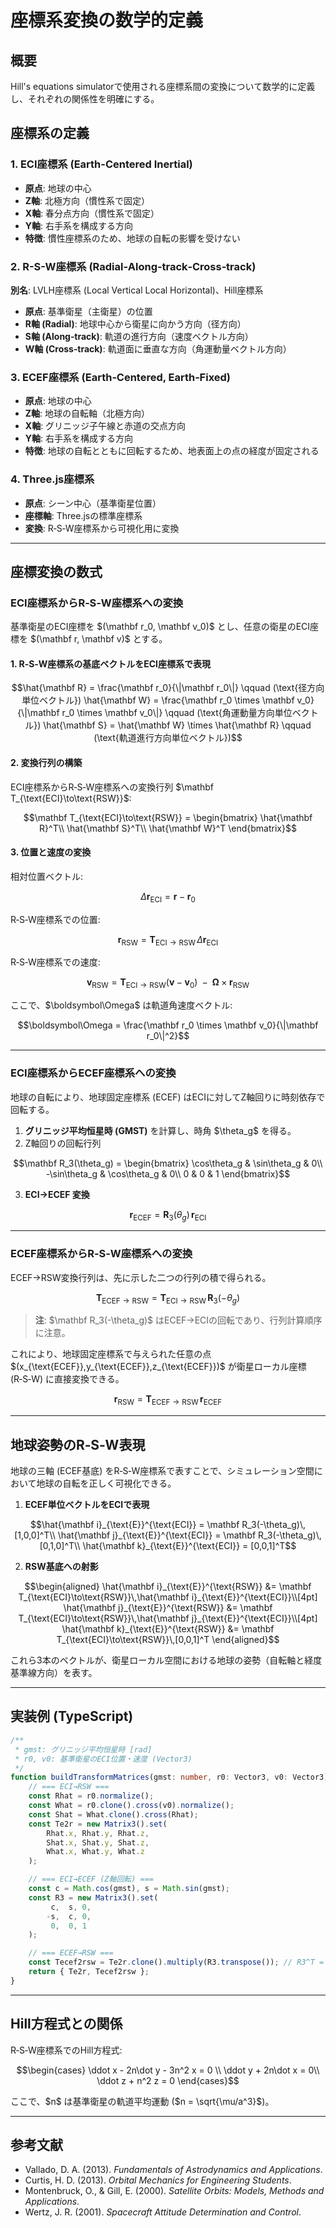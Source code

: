 # 座標系変換の数学的定義

## 概要

Hill's equations simulatorで使用される座標系間の変換について数学的に定義し、それぞれの関係性を明確にする。

## 座標系の定義

### 1. ECI座標系 (Earth-Centered Inertial)

* **原点**: 地球の中心
* **Z軸**: 北極方向（慣性系で固定）
* **X軸**: 春分点方向（慣性系で固定）
* **Y軸**: 右手系を構成する方向
* **特徴**: 慣性座標系のため、地球の自転の影響を受けない

### 2. R-S-W座標系 (Radial‑Along‑track‑Cross‑track)

**別名**: LVLH座標系 (Local Vertical Local Horizontal)、Hill座標系

* **原点**: 基準衛星（主衛星）の位置
* **R軸 (Radial)**: 地球中心から衛星に向かう方向（径方向）
* **S軸 (Along‑track)**: 軌道の進行方向（速度ベクトル方向）
* **W軸 (Cross‑track)**: 軌道面に垂直な方向（角運動量ベクトル方向）

### 3. ECEF座標系 (Earth‑Centered, Earth‑Fixed)

* **原点**: 地球の中心
* **Z軸**: 地球の自転軸（北極方向）
* **X軸**: グリニッジ子午線と赤道の交点方向
* **Y軸**: 右手系を構成する方向
* **特徴**: 地球の自転とともに回転するため、地表面上の点の経度が固定される

### 4. Three.js座標系

* **原点**: シーン中心（基準衛星位置）
* **座標軸**: Three.jsの標準座標系
* **変換**: R‑S‑W座標系から可視化用に変換

---

## 座標変換の数式

### ECI座標系からR‑S‑W座標系への変換

基準衛星のECI座標を \$(\mathbf r\_0, \mathbf v\_0)\$ とし、任意の衛星のECI座標を \$(\mathbf r, \mathbf v)\$ とする。

#### 1. R‑S‑W座標系の基底ベクトルをECI座標系で表現

```math
\hat{\mathbf R} = \frac{\mathbf r_0}{\|\mathbf r_0\|} \qquad (\text{径方向単位ベクトル})

\hat{\mathbf W} = \frac{\mathbf r_0 \times \mathbf v_0}{\|\mathbf r_0 \times \mathbf v_0\|} \qquad (\text{角運動量方向単位ベクトル})

\hat{\mathbf S} = \hat{\mathbf W} \times \hat{\mathbf R} \qquad (\text{軌道進行方向単位ベクトル})
```

#### 2. 変換行列の構築

ECI座標系からR‑S‑W座標系への変換行列 \$\mathbf T\_{\text{ECI}\to\text{RSW}}\$:

```math
\mathbf T_{\text{ECI}\to\text{RSW}} =
\begin{bmatrix}
\hat{\mathbf R}^T\\
\hat{\mathbf S}^T\\
\hat{\mathbf W}^T
\end{bmatrix}
```

#### 3. 位置と速度の変換

相対位置ベクトル:

```math
\Delta\mathbf r_{\text{ECI}} = \mathbf r - \mathbf r_0
```

R‑S‑W座標系での位置:

```math
\mathbf r_{\text{RSW}} = \mathbf T_{\text{ECI}\to\text{RSW}}\,\Delta\mathbf r_{\text{ECI}}
```

R‑S‑W座標系での速度:

```math
\mathbf v_{\text{RSW}} = \mathbf T_{\text{ECI}\to\text{RSW}}(\mathbf v - \mathbf v_0)\;\; -\;\; \boldsymbol\Omega \times \mathbf r_{\text{RSW}}
```

ここで、\$\boldsymbol\Omega\$ は軌道角速度ベクトル:

```math
\boldsymbol\Omega = \frac{\mathbf r_0 \times \mathbf v_0}{\|\mathbf r_0\|^2}
```

---

### ECI座標系からECEF座標系への変換

地球の自転により、地球固定座標系 (ECEF) はECIに対してZ軸回りに時刻依存で回転する。

1. **グリニッジ平均恒星時 (GMST)** を計算し、時角 \$\theta\_g\$ を得る。
2. Z軸回りの回転行列

```math
\mathbf R_3(\theta_g) =
\begin{bmatrix}
\cos\theta_g & \sin\theta_g & 0\\
-\sin\theta_g & \cos\theta_g & 0\\
0 & 0 & 1
\end{bmatrix}
```

3. **ECI→ECEF 変換**

```math
\mathbf r_{\text{ECEF}} = \mathbf R_3(\theta_g)\,\mathbf r_{\text{ECI}}
```

---

### ECEF座標系からR‑S‑W座標系への変換

ECEF→RSW変換行列は、先に示した二つの行列の積で得られる。

```math
\mathbf T_{\text{ECEF}\to\text{RSW}} = \mathbf T_{\text{ECI}\to\text{RSW}}\,\mathbf R_3(-\theta_g)
```

> **注**: \$\mathbf R\_3(-\theta\_g)\$ はECEF→ECIの回転であり、行列計算順序に注意。

これにより、地球固定座標系で与えられた任意の点 \$(x\_{\text{ECEF}},y\_{\text{ECEF}},z\_{\text{ECEF}})\$ が衛星ローカル座標 (R‑S‑W) に直接変換できる。

```math
\mathbf r_{\text{RSW}} = \mathbf T_{\text{ECEF}\to\text{RSW}}\,\mathbf r_{\text{ECEF}}
```

---

## 地球姿勢のR‑S‑W表現

地球の三軸 (ECEF基底) をR‑S‑W座標系で表すことで、シミュレーション空間において地球の自転を正しく可視化できる。

1. **ECEF単位ベクトルをECIで表現**

```math
\hat{\mathbf i}_{\text{E}}^{\text{ECI}} = \mathbf R_3(-\theta_g)\,[1,0,0]^T\\
\hat{\mathbf j}_{\text{E}}^{\text{ECI}} = \mathbf R_3(-\theta_g)\,[0,1,0]^T\\
\hat{\mathbf k}_{\text{E}}^{\text{ECI}} = [0,0,1]^T
```

2. **RSW基底への射影**

```math
\begin{aligned}
\hat{\mathbf i}_{\text{E}}^{\text{RSW}} &= \mathbf T_{\text{ECI}\to\text{RSW}}\,\hat{\mathbf i}_{\text{E}}^{\text{ECI}}\\[4pt]
\hat{\mathbf j}_{\text{E}}^{\text{RSW}} &= \mathbf T_{\text{ECI}\to\text{RSW}}\,\hat{\mathbf j}_{\text{E}}^{\text{ECI}}\\[4pt]
\hat{\mathbf k}_{\text{E}}^{\text{RSW}} &= \mathbf T_{\text{ECI}\to\text{RSW}}\,[0,0,1]^T
\end{aligned}
```

これら3本のベクトルが、衛星ローカル空間における地球の姿勢（自転軸と経度基準線方向）を表す。

---

## 実装例 (TypeScript)

```ts
/**
 * gmst: グリニッジ平均恒星時 [rad]
 * r0, v0: 基準衛星のECI位置・速度 (Vector3)
 */
function buildTransformMatrices(gmst: number, r0: Vector3, v0: Vector3) {
    // === ECI→RSW ===
    const Rhat = r0.normalize();
    const What = r0.clone().cross(v0).normalize();
    const Shat = What.clone().cross(Rhat);
    const Te2r = new Matrix3().set(
        Rhat.x, Rhat.y, Rhat.z,
        Shat.x, Shat.y, Shat.z,
        What.x, What.y, What.z
    );

    // === ECI→ECEF (Z軸回転) ===
    const c = Math.cos(gmst), s = Math.sin(gmst);
    const R3 = new Matrix3().set(
         c,  s, 0,
        -s,  c, 0,
         0,  0, 1
    );

    // === ECEF→RSW ===
    const Tecef2rsw = Te2r.clone().multiply(R3.transpose()); // R3^T = R3(-gmst)
    return { Te2r, Tecef2rsw };
}
```

---

## Hill方程式との関係

R‑S‑W座標系でのHill方程式:

```math
\begin{cases}
\ddot x - 2n\dot y - 3n^2 x = 0 \\
\ddot y + 2n\dot x = 0\\
\ddot z + n^2 z = 0
\end{cases}
```

ここで、\$n\$ は基準衛星の軌道平均運動 (\$n = \sqrt{\mu/a^3}\$)。

---

## 参考文献

* Vallado, D. A. (2013). *Fundamentals of Astrodynamics and Applications*.
* Curtis, H. D. (2013). *Orbital Mechanics for Engineering Students*.
* Montenbruck, O., & Gill, E. (2000). *Satellite Orbits: Models, Methods and Applications*.
* Wertz, J. R. (2001). *Spacecraft Attitude Determination and Control*.
